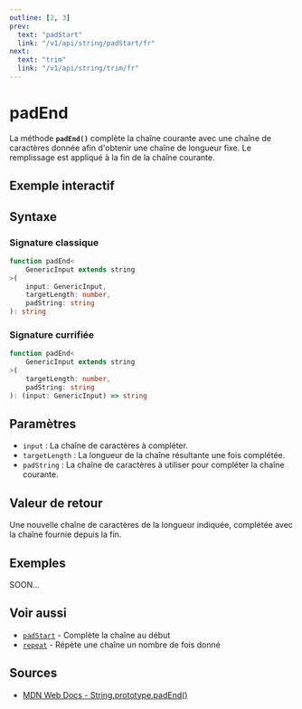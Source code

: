 ```yaml
---
outline: [2, 3]
prev:
  text: "padStart"
  link: "/v1/api/string/padStart/fr"
next:
  text: "trim"
  link: "/v1/api/string/trim/fr"
---
```


# padEnd

La méthode **`padEnd()`** complète la chaîne courante avec une chaîne de caractères donnée afin d'obtenir une chaîne de longueur fixe. Le remplissage est appliqué à la fin de la chaîne courante.

## Exemple interactif

<MonacoTSEditor
  src="/v1/api/string/padEnd/examples/tryout.doc.ts"
  majorVersion="v1"
  height="200px"
/>

## Syntaxe

### Signature classique

```typescript
function padEnd<
	GenericInput extends string
>(
	input: GenericInput,
	targetLength: number,
	padString: string
): string
```

### Signature currifiée

```typescript
function padEnd<
	GenericInput extends string
>(
	targetLength: number,
	padString: string
): (input: GenericInput) => string
```

## Paramètres

- `input` : La chaîne de caractères à compléter.
- `targetLength` : La longueur de la chaîne résultante une fois complétée.
- `padString` : La chaîne de caractères à utiliser pour compléter la chaîne courante.

## Valeur de retour

Une nouvelle chaîne de caractères de la longueur indiquée, complétée avec la chaîne fournie depuis la fin.

## Exemples

SOON...

## Voir aussi

- [`padStart`](/v1/api/string/padStart/fr) - Complète la chaîne au début
- [`repeat`](/v1/api/string/repeat/fr) - Répète une chaîne un nombre de fois donné

## Sources

- [MDN Web Docs - String.prototype.padEnd()](https://developer.mozilla.org/fr-FR/docs/Web/JavaScript/Reference/Global_Objects/String/padEnd)
